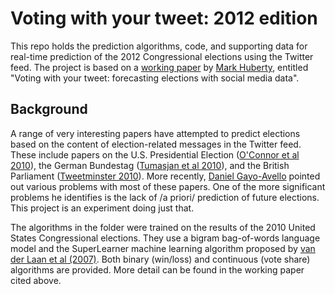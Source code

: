 Voting with your tweet: 2012 edition
====================

This repo holds the prediction algorithms, code, and supporting data
for real-time prediction of the 2012 Congressional elections using the
Twitter feed. The project is based on a [working
paper](http://markhuberty.berkeley.edu/files/twitter_paper.pdf.zip) by
[Mark Huberty](http://markhuberty.berkeley.edu/),
entitled "Voting with your tweet: forecasting elections with social
media data". 

Background
-----------------------
A range of very interesting papers have attempted to predict elections
based on the content of election-related messages in the Twitter
feed. These include papers on the U.S. Presidential Election ([O'Connor
et al 2010](http://brenocon.com/oconnor_balasubramanyan_routledge_smith.icwsm2010.tweets_to_polls.pdf)), the
German Bundestag ([Tumasjan et al 2010](https://www.aaai.org/ocs/index.php/ICWSM/ICWSM10/paper/view/1441/1852)), and the British
Parliament ([Tweetminster 2010](http://www.scribd.com/doc/29154537/Tweetminster-Predicts)). More recently, [Daniel Gayo-Avello](http://arxiv.org/abs/1204.6441v1) pointed out various
problems with most of these papers. One of the more significant
problems he identifies is the lack of /a priori/ prediction of future
elections. This project is an experiment doing just that.

The algorithms in the </algorithms> folder were trained on the results
of the 2010 United States Congressional elections. They use a bigram
bag-of-words language model and the SuperLearner machine learning
algorithm proposed by [van der Laan et al (2007)](http://biostats.bepress.com/ucbbiostat/paper222/). Both binary (win/loss) and
continuous (vote share) algorithms are provided. More detail can be found in the
working paper cited above. 

<!---
During the election
-----------------------
During the election, we will post real-time prediction updates (and
more information) at [][]. 
-->
